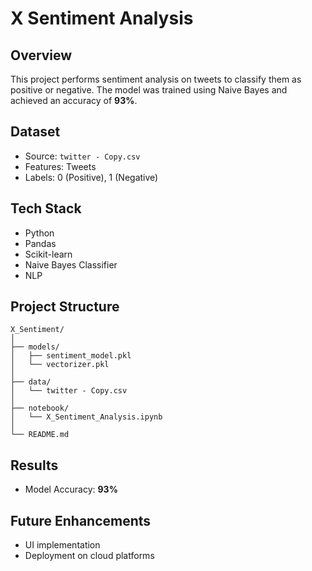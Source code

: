 # X Sentiment Analysis

## Overview
This project performs sentiment analysis on tweets to classify them as positive or negative. The model was trained using Naive Bayes and achieved an accuracy of **93%**.

## Dataset
- Source: `twitter - Copy.csv`
- Features: Tweets
- Labels: 0 (Positive), 1 (Negative)

## Tech Stack
- Python
- Pandas
- Scikit-learn
- Naive Bayes Classifier
- NLP

## Project Structure
```
X_Sentiment/
│
├── models/
│   ├── sentiment_model.pkl
│   └── vectorizer.pkl
│
├── data/
│   └── twitter - Copy.csv
│
├── notebook/
│   └── X_Sentiment_Analysis.ipynb
│
└── README.md
```

## Results
- Model Accuracy: **93%**

## Future Enhancements
- UI implementation
- Deployment on cloud platforms

